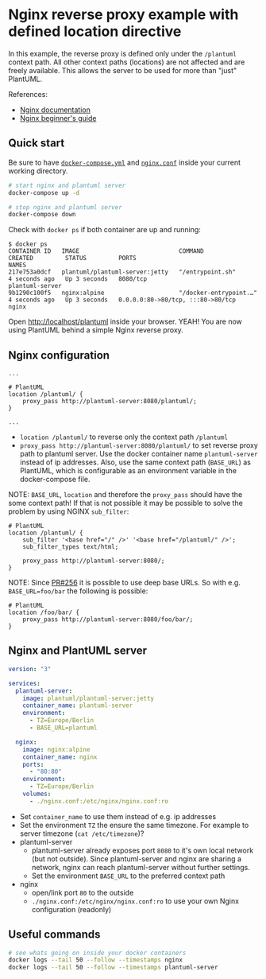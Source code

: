 # Nginx reverse proxy example with defined location directive

In this example, the reverse proxy is defined only under the `/plantuml` context path.
All other context paths (locations) are not affected and are freely available.
This allows the server to be used for more than "just" PlantUML.

References:
- [Nginx documentation](https://nginx.org/en/docs/)
- [Nginx beginner's guide](https://nginx.org/en/docs/beginners_guide.html)


## Quick start

Be sure to have [`docker-compose.yml`](./docker-compose.yml) and [`nginx.conf`](./nginx.conf) inside your current working directory.

```bash
# start nginx and plantuml server
docker-compose up -d

# stop nginx and plantuml server
docker-compose down
```

Check with `docker ps` if both container are up and running:

```
$ docker ps
CONTAINER ID   IMAGE                            COMMAND                  CREATED         STATUS         PORTS                               NAMES
217e753a0dcf   plantuml/plantuml-server:jetty   "/entrypoint.sh"         4 seconds ago   Up 3 seconds   8080/tcp                            plantuml-server
9b1290c100f5   nginx:alpine                     "/docker-entrypoint.…"   4 seconds ago   Up 3 seconds   0.0.0.0:80->80/tcp, :::80->80/tcp   nginx
```

Open [http://localhost/plantuml](http://localhost/plantuml) inside your browser.
YEAH! You are now using PlantUML behind a simple Nginx reverse proxy.


## Nginx configuration

```nginx
...

# PlantUML
location /plantuml/ {
    proxy_pass http://plantuml-server:8080/plantuml/;
}

...
```

- `location /plantuml/` to reverse only the context path `/plantuml`
- `proxy_pass http://plantuml-server:8080/plantuml/` to set reverse proxy path to plantuml server.
  Use the docker container name `plantuml-server` instead of ip addresses.
  Also, use the same context path (`BASE_URL`) as PlantUML, which is configurable as an environment variable in the docker-compose file.

NOTE: `BASE_URL`, `location` and therefore the `proxy_pass` should have the some context path!
If that is not possible it may be possible to solve the problem by using NGINX `sub_filter`:
```nginx
# PlantUML
location /plantuml/ {
    sub_filter '<base href="/" />' '<base href="/plantuml/" />';
    sub_filter_types text/html;

    proxy_pass http://plantuml-server:8080/;
}
```

NOTE: Since [PR#256](https://github.com/plantuml/plantuml-server/pull/256) it is possible to use deep base URLs.
So with e.g. `BASE_URL=foo/bar` the following is possible:
```nginx
# PlantUML
location /foo/bar/ {
    proxy_pass http://plantuml-server:8080/foo/bar/;
}
```


## Nginx and PlantUML server

```yaml
version: "3"

services:
  plantuml-server:
    image: plantuml/plantuml-server:jetty
    container_name: plantuml-server
    environment:
      - TZ=Europe/Berlin
      - BASE_URL=plantuml

  nginx:
    image: nginx:alpine
    container_name: nginx
    ports:
      - "80:80"
    environment:
      - TZ=Europe/Berlin
    volumes:
      - ./nginx.conf:/etc/nginx/nginx.conf:ro
```

- Set `container_name` to use them instead of e.g. ip addresses
- Set the environment `TZ` the ensure the same timezone.
  For example to server timezone (`cat /etc/timezone`)?
- plantuml-server
  * plantuml-server already exposes port `8080` to it's own local network (but not outside).
    Since plantuml-server and nginx are sharing a network, nginx can reach plantuml-server without further settings.
  * Set the environment `BASE_URL` to the preferred context path
- nginx
  * open/link port `80` to the outside
  * `./nginx.conf:/etc/nginx/nginx.conf:ro` to use your own Nginx configuration (readonly)


## Useful commands

```bash
# see whats going on inside your docker containers
docker logs --tail 50 --follow --timestamps nginx
docker logs --tail 50 --follow --timestamps plantuml-server
```
